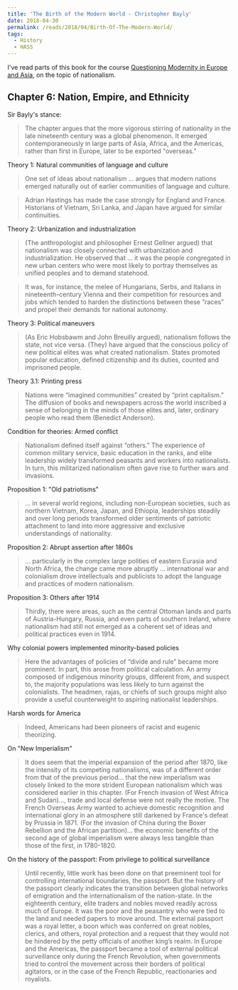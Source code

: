 ```yaml
---
title: 'The Birth of the Modern World - Christopher Bayly'
date: 2018-04-30
permalink: /reads/2018/04/Birth-Of-The-Modern-World/
tags:
  - History
  - HASS
---
```


I've read parts of this book for the course [Questioning Modernity in Europe and Asia](https://hass.sutd.edu.sg/education/undergraduate-subjects/elective/02-123-questioning-modernity-europe-asia), on the topic of nationalism.

Chapter 6: Nation, Empire, and Ethnicity
------

Sir Bayly's stance: 
> The chapter argues that the more vigorous stirring of nationality in the late nineteenth century was a global phenomenon. It emerged contemporaneously in large parts of Asia, Africa, and the Americas, rather than first in Europe, later to be exported "overseas."

Theory 1: Natural communities of language and culture
> One set of ideas about nationalism ... argues that modern nations emerged naturally out of earlier communities of language and culture.


> Adrian Hastings has made the case strongly for England and France. Historians of Vietnam, Sri Lanka, and Japan have argued for similar continuities.

Theory 2: Urbanization and industrialization
> (The anthropologist and philosopher Ernest Gellner argued) that nationalism was closely connected with urbanization and industrialization. He observed that ... it was the people congregated in new urban centers who were most likely to portray themselves as unified peoples and to demand statehood.


> It was, for instance, the melee of Hungarians, Serbs, and Italians in nineteenth-century Vienna and their competition for resources and jobs which tended to harden the distinctions between these “races” and propel their demands for national autonomy. 

Theory 3: Political maneuvers
> (As Eric Hobsbawm and John Breuilly argued), nationalism follows the state, not vice versa. (They) have argued that the conscious policy of new political elites was what created nationalism. States promoted popular education, defined citizenship and its duties, counted and imprisoned people. 

Theory 3.1: Printing press
> Nations were “imagined communities” created by “print capitalism.” The diffusion of books and newspapers across the world inscribed a sense of belonging in the minds of those elites and, later, ordinary people who read them (Benedict Anderson).

Condition for theories: Armed conflict
> Nationalism defined itself against “others.” The experience of common military service, basic education in the ranks, and elite leadership widely transformed peasants and workers into nationalists. In turn, this militarized nationalism often gave rise to further wars and invasions. 

Proposition 1: "Old patriotisms" 
> ... in several world regions, including non-European societies, such as northern Vietnam, Korea, Japan, and Ethiopia, leaderships steadily and over long periods transformed older sentiments of patriotic attachment to land into more aggressive and exclusive understandings of nationality.

Proposition 2: Abrupt assertion after 1860s
>  ... particularly in the complex large polities of eastern Eurasia and North Africa, the change came more abruptly ... international war and colonialism drove intellectuals and publicists to adopt the language and practices of modern nationalism. 

Proposition 3: Others after 1914
> Thirdly, there were areas, such as the central Ottoman lands and parts of Austria-Hungary, Russia, and even parts of southern Ireland, where nationalism had still not emerged as a coherent set of ideas and political practices even in 1914.

Why colonial powers implemented minority-based policies
> Here the advantages of policies of “divide and rule” became more prominent. In part, this arose from political calculation. An army composed of indigenous minority groups, different from, and suspect to, the majority populations was less likely to turn against the colonialists. The headmen, rajas, or chiefs of such groups might also provide a useful counterweight to aspiring nationalist leaderships.

Harsh words for America
> Indeed, Americans had been pioneers of racist and eugenic theorizing.

On "New Imperialism"
>  It does seem that the imperial expansion of the period after 1870, like the intensity of its competing nationalisms, was of a different order from that of the previous period... that the new imperialism was closely linked to the more strident European nationalism which was considered earlier in this chapter. (For French invasion of West Africa and Sudan)..., trade and local defense were not really the motive. The French Overseas Army wanted to achieve domestic recognition and international glory in an atmosphere still darkened by France's defeat by Prussia in 1871. (For the invasion of China during the Boxer Rebellion and the African partition)... the economic benefits of the second age of global imperialism were always less tangible than those of the first, in 1780-1820. 

On the history of the passport: From privilege to political surveillance
> Until recently, little work has been done on that preeminent tool for controlling international boundaries, the passport. But the history of the passport clearly indicates the transition between global networks of emigration and the internationalism of the nation-state. In the eighteenth century, elite traders and nobles moved readily across much of Europe. It was the poor and the peasantry who were tied to the land and needed papers to move around. The external passport was a royal letter, a boon which was conferred on great nobles, clerics, and others, royal protection and a request that they would not be hindered by the petty officials of another king’s realm. In Europe and the Americas, the passport became a tool of external political surveillance only during the French Revolution, when governments tried to control the movement across their borders of political agitators, or in the case of the French Republic, reactionaries and royalists.

